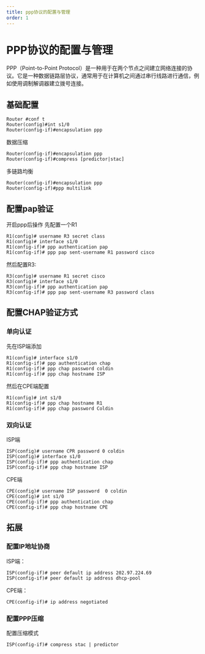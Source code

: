 ```yaml
---
title: ppp协议的配置与管理
order: 1
---
```

# PPP协议的配置与管理

PPP（Point-to-Point Protocol）是一种用于在两个节点之间建立网络连接的协议。它是一种数据链路层协议，通常用于在计算机之间通过串行线路进行通信，例如使用调制解调器建立拨号连接。

## 基础配置
```ssh
Router #conf t
Router(config)#int s1/0
Router(config-if)#encapsulation ppp
```

数据压缩
```
Router(config-if)#encapsulation ppp
Router(config-if)#compress [predictor|stac]
```

多链路均衡
```
Router(config-if)#encapsulation ppp
Router(config-if)#ppp multilink
```

## 配置pap验证

开启ppp后操作
先配置一个R1
```shell
R1(config)# username R3 secret class
R1(config)# interface s1/0
R1(config-if)# ppp authentication pap
R1(config-if)# ppp pap sent-username R1 password cisco
```

然后配置R3:
```shell
R3(config)# username R1 secret cisco
R3(config)# interface s1/0
R3(config-if)# ppp authentication pap
R3(config-if)# ppp pap sent-username R3 password class
```

## 配置CHAP验证方式
### 单向认证

先在ISP端添加
```shell
R1(config)# interface s1/0
R1(config-if)# ppp authentication chap
R1(config-if)# ppp chap password coldin
R1(config-if)# ppp chap hostname ISP
```

然后在CPE端配置
```shell
R1(config)# int s1/0
R1(config-if)# ppp chap hostname R1
R1(config-if)# ppp chap password Coldin
```

### 双向认证
ISP端
```shell
ISP(config)# username CPR password 0 coldin
ISP(config)# interface s1/0
ISP(config-if)# ppp authentication chap
ISP(config-if)# ppp chap hostname ISP
```

CPE端
```shell
CPE(config)# username ISP password  0 coldin
CPE(config)# int s1/0
CPE(config-if)# ppp authentication chap 
CPE(config-if)# ppp chap hostname CPE
```

## 拓展

### 配置IP地址协商

ISP端：
```shell
ISP(config-if)# peer default ip address 202.97.224.69
ISP(config-if)# peer default ip address dhcp-pool
```

CPE端：
```shell
CPE(config-if)# ip address negotiated
```

### 配置PPP压缩

配置压缩模式
```shell
ISP(config-if)# compress stac | predictor
```

